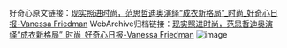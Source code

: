 好奇心原文链接：[现实照进时尚，范思哲迪奥演绎“成衣新格局”_时尚_好奇心日报-Vanessa Friedman](https://www.qdaily.com/articles/5634.html)
WebArchive归档链接：[现实照进时尚，范思哲迪奥演绎“成衣新格局”_时尚_好奇心日报-Vanessa Friedman](http://web.archive.org/web/20190623165139/https://www.qdaily.com/articles/5634.html)
![image](http://ww3.sinaimg.cn/large/007d5XDply1g3w8vzrxb6j30u05957wh)